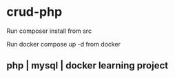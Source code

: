 # crud-php

Run composer install from src 

 Run docker compose up -d from docker

## php | mysql | docker learning project
